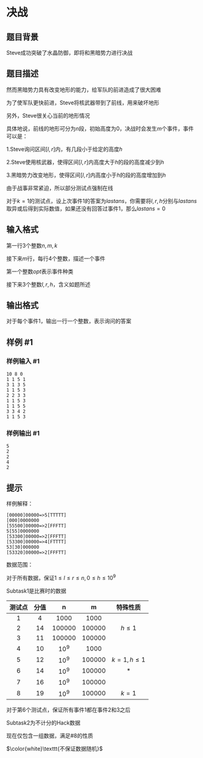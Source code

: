 # 决战

## 题目背景

Steve成功突破了水晶防御，即将和黑暗势力进行决战

## 题目描述

然而黑暗势力具有改变地形的能力，给军队的前进造成了很大困难

为了使军队更快前进，Steve将核武器带到了前线，用来破坏地形

另外，Steve很关心当前的地形情况

具体地说，前线的地形可分为$n$段，初始高度为0，决战时会发生$m$个事件，事件可以是：

1.Steve询问区间$[l,r]$内，有几段小于给定的高度$h$

2.Steve使用核武器，使得区间$[l,r]$内高度大于$h$的段的高度减少到$h$

3.黑暗势力改变地形，使得区间$[l,r]$内高度小于$h$的段的高度增加到$h$

由于战事非常紧迫，所以部分测试点强制在线

对于$k=1$的测试点，设上次事件1的答案为$lastans$，你需要将$l,r,h$分别与$lastans$取异或后得到实际数值，如果还没有回答过事件1，那么$lastans=0$

## 输入格式

第一行$3$个整数$n,m,k$

接下来$m$行，每行$4$个整数，描述一个事件

第一个整数$opt$表示事件种类

接下来$3$个整数$l,r,h$，含义如题所述

## 输出格式

对于每个事件$1$，输出一行一个整数，表示询问的答案

## 样例 #1

### 样例输入 #1
```
10 8 0
1 1 5 1
3 1 3 5
1 1 5 3
2 2 3 3
1 1 5 3
1 1 5 5
3 3 4 2
1 1 5 3
```

### 样例输出 #1

```
5
2
2
4
2
```

## 提示

样例解释：

```
[00000]00000=>5[TTTTT]
[000]0000000
[55500]00000=>2[FFFTT]
5[55]0000000
[53300]00000=>2[FFFTT]
[53300]00000=>4[FTTTT]
53[30]000000
[53320]00000=>2[FFFTT]
```

数据范围：

对于所有数据，保证$1\le l \le r \le n,0\le h \le 10^9$

Subtask1是比赛时的数据

测试点| 分值| n | m| 特殊性质
:-: | :-: | :-: | :-: | :-:
1| 4| 1000| 1000| | 
2| 14| 100000| 100000| $h\le 1$|
3| 11| 100000| 100000| |
4| 10| $10^9$| 1000| |
5| 12| $10^9$| 100000| $k=1,h\le 1$|
6| 14| $10^9$| 100000| *|
7| 16| $10^9$| 100000| |
8| 19| $10^9$| 100000| $k=1$|

对于第$6$个测试点，保证所有事件$1$都在事件$2$和$3$之后

Subtask2为不计分的Hack数据

现在仅包含一组数据，满足#8的性质

$\color{white}\texttt{不保证数据随机}$
